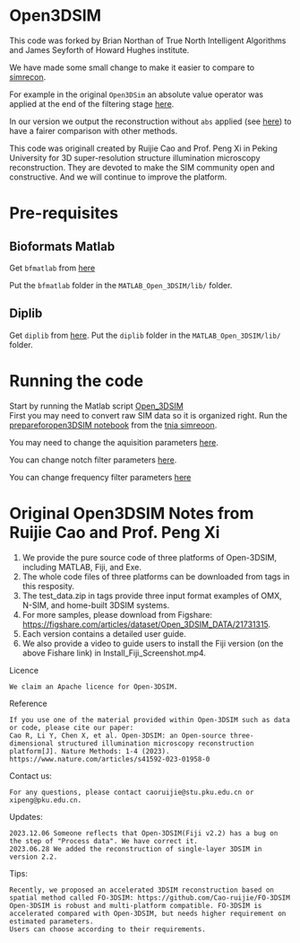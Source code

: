 # Open3DSIM

This code was forked by Brian Northan of True North Intelligent Algorithms and James Seyforth of Howard Hughes institute. 

We have made some small change to make it easier to compare to [simrecon](https://github.com/True-North-Intelligent-Algorithms/simrecon).  

For example in the original ```Open3DSim``` an absolute value operator was applied at the end of the filtering stage [here](https://github.com/Cao-ruijie/Open3DSIM/blob/master/MATLAB_Open_3DSIM/help_functions/filter_3D.m#L15).  

In our version we output the reconstruction without ```abs``` applied (see [here](https://github.com/True-North-Intelligent-Algorithms/Open3DSIM/blob/master/MATLAB_Open_3DSIM/help_functions/filter_3D.m#L16)) to have a fairer comparison with other methods.  

This code was originall created by Ruijie Cao and Prof. Peng Xi in Peking University for 3D super-resolution structure illumination microscopy reconstruction. 
They are devoted to make the SIM community open and constructive. And we will continue to improve the platform.

# Pre-requisites

## Bioformats Matlab

Get ```bfmatlab``` from [here](https://docs.openmicroscopy.org/bio-formats/6.3.1/users/matlab/index.html)

Put the ```bfmatlab``` folder in the ```MATLAB_Open_3DSIM/lib/``` folder. 

## Diplib

Get ```diplib``` from [here](https://diplib.org/).  Put the ```diplib``` folder in the ```MATLAB_Open_3DSIM/lib/``` folder.

# Running the code

Start by running the Matlab script [Open_3DSIM](https://github.com/True-North-Intelligent-Algorithms/Open3DSIM/blob/master/MATLAB_Open_3DSIM/Open_3DSIM.m)  
First you may need to convert raw SIM data so it is organized right.  Run the [prepareforopen3DSIM notebook](https://github.com/True-North-Intelligent-Algorithms/simrecon/blob/main/notebooks/sandbox/prepareforopen3DSIM.ipynb) from the [tnia simreoon](https://github.com/True-North-Intelligent-Algorithms/simrecon/tree/main).  

You may need to change the aquisition parameters [here](https://github.com/True-North-Intelligent-Algorithms/Open3DSIM/blob/master/MATLAB_Open_3DSIM/Open_3DSIM.m#L66).

You can change notch filter parameters [here](https://github.com/True-North-Intelligent-Algorithms/Open3DSIM/blob/master/MATLAB_Open_3DSIM/Open_3DSIM.m#L98).  

You can change frequency filter parameters [here](https://github.com/True-North-Intelligent-Algorithms/Open3DSIM/blob/master/MATLAB_Open_3DSIM/Open_3DSIM.m#L142)  

# Original Open3DSIM Notes from Ruijie Cao and Prof. Peng Xi

1. We provide the pure source code of three platforms of Open-3DSIM, including MATLAB, Fiji, and Exe.
2. The whole code files of three platforms can be downloaded from tags in this resposity.
3. The test_data.zip in tags provide three input format examples of OMX, N-SIM, and home-built 3DSIM systems. 
4. For more samples, please download from Figshare: https://figshare.com/articles/dataset/Open_3DSIM_DATA/21731315.
5. Each version contains a detailed user guide.
6. We also provide a video to guide users to install the Fiji version (on the above Fishare link) in Install_Fiji_Screenshot.mp4. 

Licence

    We claim an Apache licence for Open-3DSIM.

Reference

    If you use one of the material provided within Open-3DSIM such as data or code, please cite our paper: 
    Cao R, Li Y, Chen X, et al. Open-3DSIM: an Open-source three-dimensional structured illumination microscopy reconstruction platform[J]. Nature Methods: 1-4 (2023).
    https://www.nature.com/articles/s41592-023-01958-0

Contact us:

    For any questions, please contact caoruijie@stu.pku.edu.cn or xipeng@pku.edu.cn.

Updates:

    2023.12.06 Someone reflects that Open-3DSIM(Fiji v2.2) has a bug on the step of "Process data". We have correct it.
    2023.06.28 We added the reconstruction of single-layer 3DSIM in version 2.2.

Tips:

    Recently, we proposed an accelerated 3DSIM reconstruction based on spatial method called FO-3DSIM: https://github.com/Cao-ruijie/FO-3DSIM
    Open-3DSIM is robust and multi-platform compatible. FO-3DSIM is accelerated compared with Open-3DSIM, but needs higher requirement on estimated parameters.
    Users can choose according to their requirements.
